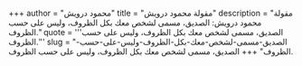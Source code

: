 +++
author = "محمود درويش"
title = "مقولة محمود درويش"
description = "مقولة محمود درويش: الصديق، مسمى لشخص معك بكل الظروف، وليس على حسب الظروف."
quote = '''الصديق، مسمى لشخص معك بكل الظروف، وليس على حسب الظروف.'''
slug = "الصديق-مسمى-لشخص-معك-بكل-الظروف-وليس-على-حسب-الظروف"
+++
الصديق، مسمى لشخص معك بكل الظروف، وليس على حسب الظروف.

